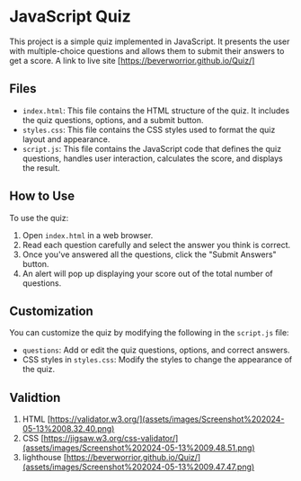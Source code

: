 # JavaScript Quiz

This project is a simple quiz implemented in JavaScript. It presents the user with multiple-choice questions and allows them to submit their answers to get a score.
A link to live site [https://beverworrior.github.io/Quiz/]

## Files

- `index.html`: This file contains the HTML structure of the quiz. It includes the quiz questions, options, and a submit button.
- `styles.css`: This file contains the CSS styles used to format the quiz layout and appearance.
- `script.js`: This file contains the JavaScript code that defines the quiz questions, handles user interaction, calculates the score, and displays the result.

## How to Use

To use the quiz:

1. Open `index.html` in a web browser.
2. Read each question carefully and select the answer you think is correct.
3. Once you've answered all the questions, click the "Submit Answers" button.
4. An alert will pop up displaying your score out of the total number of questions.

## Customization

You can customize the quiz by modifying the following in the `script.js` file:

- `questions`: Add or edit the quiz questions, options, and correct answers.
- CSS styles in `styles.css`: Modify the styles to change the appearance of the quiz.

## Validtion

1. HTML [https://validator.w3.org/](assets/images/Screenshot%202024-05-13%2008.32.40.png)
2. CSS [https://jigsaw.w3.org/css-validator/](assets/images/Screenshot%202024-05-13%2009.48.51.png)
3. lighthouse [https://beverworrior.github.io/Quiz/](assets/images/Screenshot%202024-05-13%2009.47.47.png)